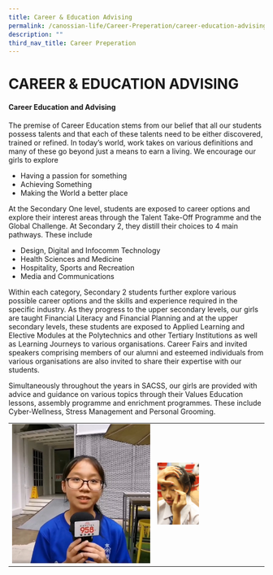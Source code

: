 ```yaml
---
title: Career & Education Advising
permalink: /canossian-life/Career-Preperation/career-education-advising/
description: ""
third_nav_title: Career Preperation
---
```

# CAREER & EDUCATION ADVISING
#### **Career Education and Advising**

The premise of Career Education stems from our belief that all our students possess talents and that each of these talents need to be either discovered, trained or refined. In today’s world, work takes on various definitions and many of these go beyond just a means to earn a living. We encourage our girls to explore 

*   Having a passion for something
*   Achieving Something
*   Making the World a better place

At the Secondary One level, students are exposed to career options and explore their interest areas through the Talent Take-Off Programme and the Global Challenge. At Secondary 2, they distill their choices to 4 main pathways. These include

*   Design, Digital and Infocomm Technology
*   Health Sciences and Medicine
*   Hospitality, Sports and Recreation
*   Media and Communications

Within each category, Secondary 2 students further explore various possible career options and the skills and experience required in the specific industry. As they progress to the upper secondary levels, our girls are taught Financial Literacy and Financial Planning and at the upper secondary levels, these students are exposed to Applied Learning and Elective Modules at the Polytechnics and other Tertiary Institutions as well as Learning Journeys to various organisations. Career Fairs and invited speakers comprising members of our alumni and esteemed individuals from various organisations are also invited to share their expertise with our students. 

Simultaneously throughout the years in SACSS, our girls are provided with advice and guidance on various topics through their Values Education lessons, assembly programme and enrichment programmes. These include Cyber-Wellness, Stress Management and Personal Grooming.

|   |   |
|---|---|
| ![](/images/Canossian%20Life/Career%20Preperation/fig6.jpg)  | <img src="images/Canossian%20Life/Career%20Preperation/IMG_0457-scaled-e1632252812473.jpg" style="width:40%">  |